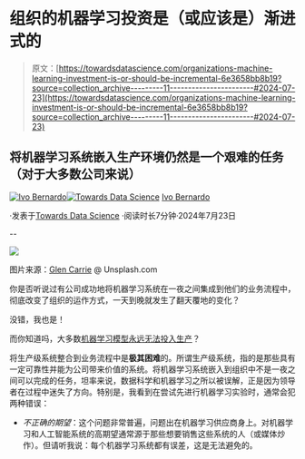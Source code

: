 # 组织的机器学习投资是（或应该是）渐进式的

> 原文：[https://towardsdatascience.com/organizations-machine-learning-investment-is-or-should-be-incremental-6e3658bb8b19?source=collection_archive---------11-----------------------#2024-07-23](https://towardsdatascience.com/organizations-machine-learning-investment-is-or-should-be-incremental-6e3658bb8b19?source=collection_archive---------11-----------------------#2024-07-23)

## 将机器学习系统嵌入生产环境仍然是一个艰难的任务（对于大多数公司来说）

[](https://ivopbernardo.medium.com/?source=post_page---byline--6e3658bb8b19--------------------------------)[![Ivo Bernardo](../Images/39887b6f3e63a67c0545e87962ad5df0.png)](https://ivopbernardo.medium.com/?source=post_page---byline--6e3658bb8b19--------------------------------)[](https://towardsdatascience.com/?source=post_page---byline--6e3658bb8b19--------------------------------)[![Towards Data Science](../Images/a6ff2676ffcc0c7aad8aaf1d79379785.png)](https://towardsdatascience.com/?source=post_page---byline--6e3658bb8b19--------------------------------) [Ivo Bernardo](https://ivopbernardo.medium.com/?source=post_page---byline--6e3658bb8b19--------------------------------)

·发表于[Towards Data Science](https://towardsdatascience.com/?source=post_page---byline--6e3658bb8b19--------------------------------) ·阅读时长7分钟·2024年7月23日

--

![](../Images/ad02939a2a5e23a140ba9d0fc7cab15d.png)

图片来源：[Glen Carrie](https://unsplash.com/pt-br/@glencarrie) @ Unsplash.com

你是否听说过有公司成功地将机器学习系统在一夜之间集成到他们的业务流程中，彻底改变了组织的运作方式，一天到晚就发生了翻天覆地的变化？

没错，我也是！

而你知道吗，大多数[机器学习模型永远无法投入生产](https://www.kdnuggets.com/survey-machine-learning-projects-still-routinely-fail-to-deploy?utm_source=feedly&utm_medium=rss&utm_campaign=survey-machine-learning-projects-still-routinely-fail-to-deploy)？

将生产级系统整合到业务流程中是**极其困难**的。所谓生产级系统，指的是那些具有一定可靠性并能为公司带来价值的系统。将机器学习系统嵌入到组织中不是一夜之间可以完成的任务，坦率来说，数据科学和机器学习之所以被误解，正是因为领导者在过程中迷失了方向。特别是，我看到在尝试先进行机器学习实验时，通常会犯两种错误：

+   *不正确的期望*：这个问题非常普遍，问题出在机器学习供应商身上。对机器学习和人工智能系统的高期望通常源于那些想要销售这些系统的人（或媒体炒作）。但请听我说：每个机器学习系统都有误差，这是无法避免的。
